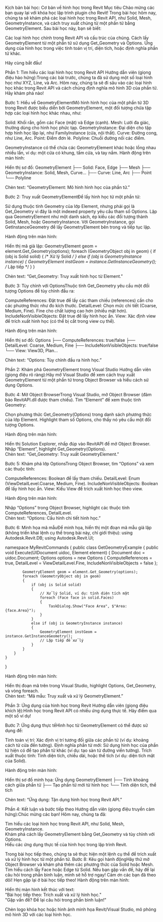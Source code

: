 Kịch bản bài học: Cơ bản về hình học trong Revit
Mục tiêu
Chào mừng các bạn quay lại với khóa học lập trình plugin cho Revit! Trong bài học hôm nay, chúng ta sẽ khám phá các loại hình học trong Revit API, như Solid, Mesh, GeometryInstance, và cách truy xuất chúng từ một phần tử bằng GeometryElement. Sau bài học này, bạn sẽ biết:

Các loại hình học chính trong Revit API và cấu trúc của chúng.
Cách lấy GeometryElement từ một phần tử sử dụng Get_Geometry và Options.
Ứng dụng của hình học trong việc tính toán vị trí, diện tích, hoặc định nghĩa phần tử khác.

Hãy cùng bắt đầu!

Phần 1: Tìm hiểu các loại hình học trong Revit API
Hướng dẫn viên (giọng điệu hào hứng):Trong các bài trước, chúng ta đã sử dụng một số loại hình học như XYZ, Line, và Arc. Hôm nay, chúng ta sẽ đi sâu vào các loại hình học khác trong Revit API và cách chúng định nghĩa mô hình 3D của phần tử. Hãy khám phá nào!

Bước 1: Hiểu về GeometryElementMô hình hình học của một phần tử 3D trong Revit được biểu diễn bởi GeometryElement, một đối tượng chứa tập hợp các loại hình học khác nhau, như:

Solid: Khối rắn, gồm các Face (mặt) và Edge (cạnh).
Mesh: Lưới đa giác, thường dùng cho hình học phức tạp.
GeometryInstance: Đại diện cho tập hợp hình học lặp lại, như FamilyInstance (cửa, nội thất).
Curve: Đường cong, như Line, Arc.
Point: Điểm đơn lẻ.
Polyline: Chuỗi đường nối các điểm.

GeometryInstance có thể chứa các GeometryElement khác hoặc lồng nhau nhiều lần, ví dụ: một cửa có khung, tấm cửa, và tay nắm.
Hành động trên màn hình:  

Hiển thị sơ đồ:  GeometryElement
├── Solid: Face, Edge
├── Mesh
├── GeometryInstance: Solid, Mesh, Curve...
├── Curve: Line, Arc
├── Point
└── Polyline


Chèn text: “GeometryElement: Mô hình hình học của phần tử.”


Bước 2: Truy xuất GeometryElementĐể lấy hình học từ một phần tử:

Sử dụng thuộc tính Geometry của lớp Element, nhưng phải gọi là Get_Geometry vì đây là một indexed property yêu cầu tham số Options.
Lặp qua GeometryElement như một danh sách, ép kiểu các đối tượng thành Solid, Mesh, hoặc GeometryInstance.
Với GeometryInstance, gọi GetInstanceGeometry để lấy GeometryElement bên trong và tiếp tục lặp.

Hành động trên màn hình:  

Hiển thị mã giả lập:  GeometryElement geom = element.Get_Geometry(options);
foreach (GeometryObject obj in geom)
{
    if (obj is Solid solid) { /* Xử lý Solid */ }
    else if (obj is GeometryInstance instance)
    {
        GeometryElement instGeom = instance.GetInstanceGeometry();
        /* Lặp tiếp */
    }
}


Chèn text: “Get_Geometry: Truy xuất hình học từ Element.”


Bước 3: Tùy chỉnh với OptionsThuộc tính Get_Geometry yêu cầu một đối tượng Options để tùy chỉnh đầu ra:

ComputeReferences: Đặt true để lấy các tham chiếu (references) cần cho các phương thức như đo kích thước.
DetailLevel: Chọn mức chi tiết (Coarse, Medium, Fine). Fine cho chất lượng cao hơn (nhiều mặt hơn).
IncludeNonVisibleObjects: Đặt true để lấy hình học ẩn.
View: Xác định view để trích xuất hình học (có thể bị cắt trong view cụ thể).

Hành động trên màn hình:  

Hiển thị sơ đồ:  Options
├── ComputeReferences: true/false
├── DetailLevel: Coarse, Medium, Fine
├── IncludeNonVisibleObjects: true/false
└── View: View3D, Plan...


Chèn text: “Options: Tùy chỉnh đầu ra hình học.”




Phần 2: Khám phá GeometryElement trong Visual Studio
Hướng dẫn viên (giọng điệu rõ ràng):Hãy mở Visual Studio để xem cách truy xuất GeometryElement từ một phần tử trong Object Browser và hiểu cách sử dụng Options.

Bước 4: Mở Object BrowserTrong Visual Studio, mở Object Browser (đảm bảo RevitAPI.dll được tham chiếu). Tìm “Element” để xem thuộc tính Geometry:

Chọn phương thức Get_Geometry(Options) trong danh sách phương thức của lớp Element.
Highlight tham số Options, cho thấy nó yêu cầu một đối tượng Options.

Hành động trên màn hình:  

Hiển thị Solution Explorer, nhấp đúp vào RevitAPI để mở Object Browser.  
Nhập “Element”, highlight Get_Geometry(Options).  
Chèn text: “Get_Geometry: Truy xuất GeometryElement.”


Bước 5: Khám phá lớp OptionsTrong Object Browser, tìm “Options” và xem các thuộc tính:

ComputeReferences: Boolean để lấy tham chiếu.
DetailLevel: Enum (ViewDetailLevel.Coarse, Medium, Fine).
IncludeNonVisibleObjects: Boolean để lấy hình học ẩn.
View: Kiểu View để trích xuất hình học theo view.

Hành động trên màn hình:  

Nhập “Options” trong Object Browser, highlight các thuộc tính ComputeReferences, DetailLevel.  
Chèn text: “Options: Cấu hình chi tiết hình học.”


Bước 6: Minh họa mã mẫuĐể minh họa, hiển thị một đoạn mã mẫu giả lập (không triển khai lệnh cụ thể trong bài này, chỉ giới thiệu):
using Autodesk.Revit.DB;
using Autodesk.Revit.UI;

namespace MyRevitCommands
{
    public class GetGeometryExample
    {
        public void Execute(UIDocument uidoc, Element element)
        {
            Document doc = uidoc.Document;
            Options options = new Options
            {
                ComputeReferences = true,
                DetailLevel = ViewDetailLevel.Fine,
                IncludeNonVisibleObjects = false
            };

            GeometryElement geom = element.Get_Geometry(options);
            foreach (GeometryObject obj in geom)
            {
                if (obj is Solid solid)
                {
                    // Xử lý Solid, ví dụ: tính diện tích mặt
                    foreach (Face face in solid.Faces)
                    {
                        TaskDialog.Show("Face Area", $"Area: {face.Area}");
                    }
                }
                else if (obj is GeometryInstance instance)
                {
                    GeometryElement instGeom = instance.GetInstanceGeometry();
                    // Lặp tiếp để xử lý
                }
            }
        }
    }
}

Hành động trên màn hình:  

Hiển thị đoạn mã trên trong Visual Studio, highlight Options, Get_Geometry, và vòng foreach.  
Chèn text: “Mã mẫu: Truy xuất và xử lý GeometryElement.”




Phần 3: Ứng dụng của hình học trong Revit
Hướng dẫn viên (giọng điệu khích lệ):Hình học trong Revit API có nhiều ứng dụng thực tế. Hãy điểm qua một số ví dụ!

Bước 7: Ứng dụng thực tếHình học từ GeometryElement có thể được sử dụng để:

Tính toán vị trí: Xác định vị trí tương đối giữa các phần tử (ví dụ: khoảng cách từ cửa đến tường).
Định nghĩa phần tử mới: Sử dụng hình học của phần tử hiện có để tạo phần tử khác (ví dụ: tạo sàn từ đường viền tường).
Trích xuất thuộc tính: Tính diện tích, chiều dài, hoặc thể tích (ví dụ: diện tích mặt của Solid).

Hành động trên màn hình:  

Hiển thị sơ đồ minh họa:  Ứng dụng GeometryElement
├── Tính khoảng cách giữa phần tử
├── Tạo phần tử mới từ hình học
└── Tính diện tích, thể tích


Chèn text: “Ứng dụng: Tận dụng hình học trong Revit API.”




Phần 4: Kết luận và bước tiếp theo
Hướng dẫn viên (giọng điệu truyền cảm hứng):Chúc mừng các bạn! Hôm nay, chúng ta đã:

Tìm hiểu các loại hình học trong Revit API, như Solid, Mesh, GeometryInstance.  
Khám phá cách lấy GeometryElement bằng Get_Geometry và tùy chỉnh với Options.  
Hiểu các ứng dụng thực tế của hình học trong lập trình Revit.

Trong bài học tiếp theo, chúng ta sẽ thực hiện một lệnh cụ thể để trích xuất và xử lý hình học từ một phần tử.
Bước 8: Kêu gọi hành độngHãy thử mở Object Browser và khám phá thêm các phương thức của Solid hoặc Mesh. Tìm hiểu cách lấy Face hoặc Edge từ Solid. Nếu bạn gặp vấn đề, hãy để lại câu hỏi trong phần bình luận, mình sẽ hỗ trợ ngay!
Cảm ơn các bạn đã theo dõi! Hẹn gặp lại ở bài học tiếp theo!
Hành động trên màn hình:  

Hiển thị màn hình kết thúc với text:  
"Bài học tiếp theo: Trích xuất và xử lý hình học."  
"Gặp vấn đề? Để lại câu hỏi trong phần bình luận!"


Chèn logo khóa học hoặc hình ảnh minh họa Revit/Visual Studio, mô phỏng mô hình 3D với các loại hình học.

